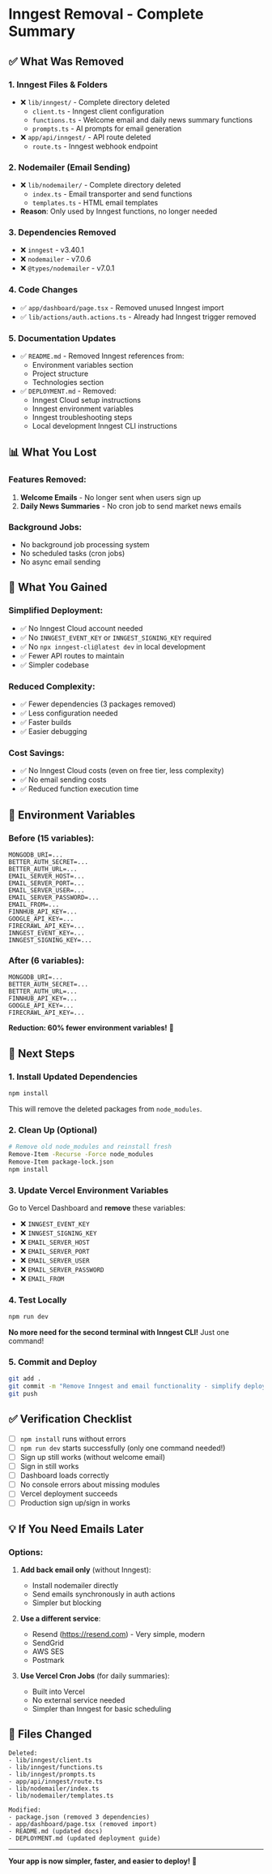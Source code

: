 # Inngest Removal - Complete Summary

## ✅ What Was Removed

### 1. **Inngest Files & Folders**
- ❌ `lib/inngest/` - Complete directory deleted
  - `client.ts` - Inngest client configuration
  - `functions.ts` - Welcome email and daily news summary functions
  - `prompts.ts` - AI prompts for email generation
- ❌ `app/api/inngest/` - API route deleted
  - `route.ts` - Inngest webhook endpoint

### 2. **Nodemailer (Email Sending)**
- ❌ `lib/nodemailer/` - Complete directory deleted
  - `index.ts` - Email transporter and send functions
  - `templates.ts` - HTML email templates
- **Reason**: Only used by Inngest functions, no longer needed

### 3. **Dependencies Removed**
- ❌ `inngest` - v3.40.1
- ❌ `nodemailer` - v7.0.6
- ❌ `@types/nodemailer` - v7.0.1

### 4. **Code Changes**
- ✅ `app/dashboard/page.tsx` - Removed unused Inngest import
- ✅ `lib/actions/auth.actions.ts` - Already had Inngest trigger removed

### 5. **Documentation Updates**
- ✅ `README.md` - Removed Inngest references from:
  - Environment variables section
  - Project structure
  - Technologies section
- ✅ `DEPLOYMENT.md` - Removed:
  - Inngest Cloud setup instructions
  - Inngest environment variables
  - Inngest troubleshooting steps
  - Local development Inngest CLI instructions

## 📊 What You Lost

### Features Removed:
1. **Welcome Emails** - No longer sent when users sign up
2. **Daily News Summaries** - No cron job to send market news emails

### Background Jobs:
- No background job processing system
- No scheduled tasks (cron jobs)
- No async email sending

## 🎉 What You Gained

### Simplified Deployment:
- ✅ No Inngest Cloud account needed
- ✅ No `INNGEST_EVENT_KEY` or `INNGEST_SIGNING_KEY` required
- ✅ No `npx inngest-cli@latest dev` in local development
- ✅ Fewer API routes to maintain
- ✅ Simpler codebase

### Reduced Complexity:
- ✅ Fewer dependencies (3 packages removed)
- ✅ Less configuration needed
- ✅ Faster builds
- ✅ Easier debugging

### Cost Savings:
- ✅ No Inngest Cloud costs (even on free tier, less complexity)
- ✅ No email sending costs
- ✅ Reduced function execution time

## 🔧 Environment Variables

### Before (15 variables):
```env
MONGODB_URI=...
BETTER_AUTH_SECRET=...
BETTER_AUTH_URL=...
EMAIL_SERVER_HOST=...
EMAIL_SERVER_PORT=...
EMAIL_SERVER_USER=...
EMAIL_SERVER_PASSWORD=...
EMAIL_FROM=...
FINNHUB_API_KEY=...
GOOGLE_API_KEY=...
FIRECRAWL_API_KEY=...
INNGEST_EVENT_KEY=...
INNGEST_SIGNING_KEY=...
```

### After (6 variables):
```env
MONGODB_URI=...
BETTER_AUTH_SECRET=...
BETTER_AUTH_URL=...
FINNHUB_API_KEY=...
GOOGLE_API_KEY=...
FIRECRAWL_API_KEY=...
```

**Reduction: 60% fewer environment variables!** 🎉

## 🚀 Next Steps

### 1. Install Updated Dependencies
```bash
npm install
```

This will remove the deleted packages from `node_modules`.

### 2. Clean Up (Optional)
```bash
# Remove old node_modules and reinstall fresh
Remove-Item -Recurse -Force node_modules
Remove-Item package-lock.json
npm install
```

### 3. Update Vercel Environment Variables
Go to Vercel Dashboard and **remove** these variables:
- ❌ `INNGEST_EVENT_KEY`
- ❌ `INNGEST_SIGNING_KEY`
- ❌ `EMAIL_SERVER_HOST`
- ❌ `EMAIL_SERVER_PORT`
- ❌ `EMAIL_SERVER_USER`
- ❌ `EMAIL_SERVER_PASSWORD`
- ❌ `EMAIL_FROM`

### 4. Test Locally
```bash
npm run dev
```

**No more need for the second terminal with Inngest CLI!** Just one command!

### 5. Commit and Deploy
```bash
git add .
git commit -m "Remove Inngest and email functionality - simplify deployment"
git push
```

## ✅ Verification Checklist

- [ ] `npm install` runs without errors
- [ ] `npm run dev` starts successfully (only one command needed!)
- [ ] Sign up still works (without welcome email)
- [ ] Sign in still works
- [ ] Dashboard loads correctly
- [ ] No console errors about missing modules
- [ ] Vercel deployment succeeds
- [ ] Production sign up/sign in works

## 💡 If You Need Emails Later

### Options:
1. **Add back email only** (without Inngest):
   - Install nodemailer directly
   - Send emails synchronously in auth actions
   - Simpler but blocking

2. **Use a different service**:
   - Resend (https://resend.com) - Very simple, modern
   - SendGrid
   - AWS SES
   - Postmark

3. **Use Vercel Cron Jobs** (for daily summaries):
   - Built into Vercel
   - No external service needed
   - Simpler than Inngest for basic scheduling

## 📝 Files Changed

```
Deleted:
- lib/inngest/client.ts
- lib/inngest/functions.ts
- lib/inngest/prompts.ts
- app/api/inngest/route.ts
- lib/nodemailer/index.ts
- lib/nodemailer/templates.ts

Modified:
- package.json (removed 3 dependencies)
- app/dashboard/page.tsx (removed import)
- README.md (updated docs)
- DEPLOYMENT.md (updated deployment guide)
```

---

**Your app is now simpler, faster, and easier to deploy!** 🚀
